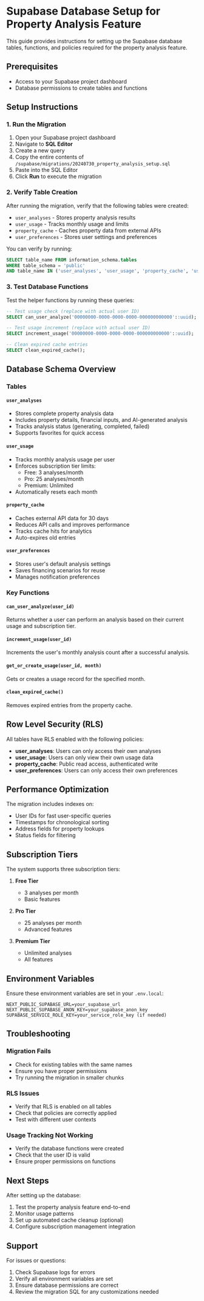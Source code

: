 # Supabase Database Setup for Property Analysis Feature

This guide provides instructions for setting up the Supabase database tables, functions, and policies required for the property analysis feature.

## Prerequisites

- Access to your Supabase project dashboard
- Database permissions to create tables and functions

## Setup Instructions

### 1. Run the Migration

1. Open your Supabase project dashboard
2. Navigate to **SQL Editor**
3. Create a new query
4. Copy the entire contents of `/supabase/migrations/20240730_property_analysis_setup.sql`
5. Paste into the SQL Editor
6. Click **Run** to execute the migration

### 2. Verify Table Creation

After running the migration, verify that the following tables were created:

- `user_analyses` - Stores property analysis results
- `user_usage` - Tracks monthly usage and limits
- `property_cache` - Caches property data from external APIs
- `user_preferences` - Stores user settings and preferences

You can verify by running:
```sql
SELECT table_name FROM information_schema.tables 
WHERE table_schema = 'public' 
AND table_name IN ('user_analyses', 'user_usage', 'property_cache', 'user_preferences');
```

### 3. Test Database Functions

Test the helper functions by running these queries:

```sql
-- Test usage check (replace with actual user ID)
SELECT can_user_analyze('00000000-0000-0000-0000-000000000000'::uuid);

-- Test usage increment (replace with actual user ID)
SELECT increment_usage('00000000-0000-0000-0000-000000000000'::uuid);

-- Clean expired cache entries
SELECT clean_expired_cache();
```

## Database Schema Overview

### Tables

#### `user_analyses`
- Stores complete property analysis data
- Includes property details, financial inputs, and AI-generated analysis
- Tracks analysis status (generating, completed, failed)
- Supports favorites for quick access

#### `user_usage`
- Tracks monthly analysis usage per user
- Enforces subscription tier limits:
  - Free: 3 analyses/month
  - Pro: 25 analyses/month
  - Premium: Unlimited
- Automatically resets each month

#### `property_cache`
- Caches external API data for 30 days
- Reduces API calls and improves performance
- Tracks cache hits for analytics
- Auto-expires old entries

#### `user_preferences`
- Stores user's default analysis settings
- Saves financing scenarios for reuse
- Manages notification preferences

### Key Functions

#### `can_user_analyze(user_id)`
Returns whether a user can perform an analysis based on their current usage and subscription tier.

#### `increment_usage(user_id)`
Increments the user's monthly analysis count after a successful analysis.

#### `get_or_create_usage(user_id, month)`
Gets or creates a usage record for the specified month.

#### `clean_expired_cache()`
Removes expired entries from the property cache.

## Row Level Security (RLS)

All tables have RLS enabled with the following policies:

- **user_analyses**: Users can only access their own analyses
- **user_usage**: Users can only view their own usage data
- **property_cache**: Public read access, authenticated write
- **user_preferences**: Users can only access their own preferences

## Performance Optimization

The migration includes indexes on:
- User IDs for fast user-specific queries
- Timestamps for chronological sorting
- Address fields for property lookups
- Status fields for filtering

## Subscription Tiers

The system supports three subscription tiers:

1. **Free Tier**
   - 3 analyses per month
   - Basic features

2. **Pro Tier**
   - 25 analyses per month
   - Advanced features

3. **Premium Tier**
   - Unlimited analyses
   - All features

## Environment Variables

Ensure these environment variables are set in your `.env.local`:

```env
NEXT_PUBLIC_SUPABASE_URL=your_supabase_url
NEXT_PUBLIC_SUPABASE_ANON_KEY=your_supabase_anon_key
SUPABASE_SERVICE_ROLE_KEY=your_service_role_key (if needed)
```

## Troubleshooting

### Migration Fails
- Check for existing tables with the same names
- Ensure you have proper permissions
- Try running the migration in smaller chunks

### RLS Issues
- Verify that RLS is enabled on all tables
- Check that policies are correctly applied
- Test with different user contexts

### Usage Tracking Not Working
- Verify the database functions were created
- Check that the user ID is valid
- Ensure proper permissions on functions

## Next Steps

After setting up the database:

1. Test the property analysis feature end-to-end
2. Monitor usage patterns
3. Set up automated cache cleanup (optional)
4. Configure subscription management integration

## Support

For issues or questions:
1. Check Supabase logs for errors
2. Verify all environment variables are set
3. Ensure database permissions are correct
4. Review the migration SQL for any customizations needed